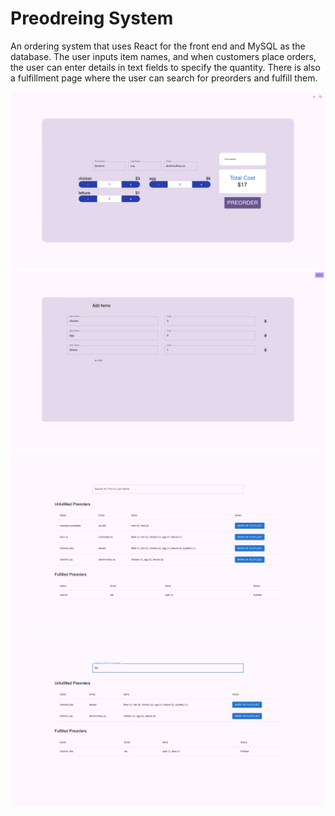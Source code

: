 # Preodreing System

An ordering system that uses React for the front end and MySQL as the database. The user inputs item names, and when customers place orders, the user can enter details in text fields to specify the quantity. There is also a fulfillment page where the user can search for preorders and fulfill them.

![main](./images/Main.png)
![AddItem](./images/AddItem.png)
![Fulfill](./images/Fulfill.png)
![Search](./images/Search.png)
